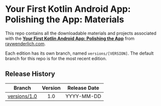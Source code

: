 # Your First Kotlin Android App: Polishing the App: Materials

This repo contains all the downloadable materials and projects associated with the **[Your First Kotlin Android App: Polishing the App](https://www.raywenderlich.com/library)** from [raywenderlich.com](https://www.raywenderlich.com).

Each edition has its own branch, named `versions/[VERSION]`. The default branch for this repo is for the most recent edition.

## Release History

| Branch                                                                                  | Version | Release Date |
| --------------------------------------------------------------------------------------- |:-------:|:------------:|
| [versions/1.0](https://github.com/raywenderlich/video-yfkaa2-materials/tree/versions/1.0) | 1.0     | YYYY-MM-DD   |
